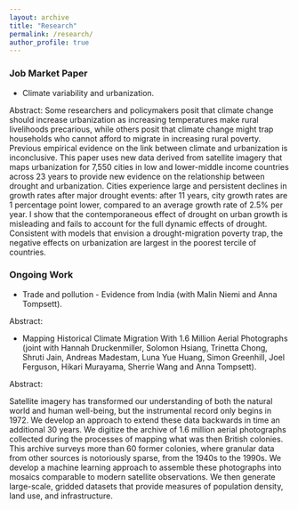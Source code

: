 ```yaml
---
layout: archive
title: "Research"
permalink: /research/
author_profile: true
---
```


### Job Market Paper

- Climate variability and urbanization. &nbsp; 

Abstract: Some researchers and policymakers posit that climate change should increase urbanization as increasing temperatures make rural livelihoods precarious, while others posit that climate change might trap households who cannot afford to migrate in increasing rural poverty. Previous empirical evidence on the link between climate and urbanization is inconclusive. This paper uses new data derived from satellite imagery that maps urbanization for 7,550 cities in low and lower-middle income countries across 23 years to provide new evidence on the relationship between drought and urbanization. Cities experience large and persistent declines in growth rates after major drought events: after 11 years, city growth rates are 1 percentage point lower, compared to an average growth rate of 2.5% per year. I show that the contemporaneous effect of drought on urban growth is misleading and fails to account for the full dynamic effects of drought. Consistent with models that envision a drought-migration poverty trap, the negative effects on urbanization are largest in the poorest tercile of countries.


### Ongoing Work

- Trade and pollution - Evidence from India (with Malin Niemi and Anna Tompsett). &nbsp; 

Abstract:

- Mapping Historical Climate Migration With 1.6 Million Aerial Photographs (joint with Hannah Druckenmiller, Solomon Hsiang, Trinetta Chong, Shruti Jain, Andreas Madestam, Luna Yue Huang, Simon Greenhill, Joel Ferguson, Hikari Murayama, Sherrie Wang and Anna Tompsett). &nbsp; 

Abstract:

Satellite imagery has transformed our understanding of both the natural world and human well-being, but the instrumental record only begins in 1972. We develop an approach to extend these data backwards in time an additional 30 years. We digitize the archive of 1.6 million aerial photographs collected during the processes of mapping what was then British colonies. This archive surveys more than 60 former colonies, where granular data from other sources is notoriously sparse, from the 1940s to the 1990s. We develop a machine learning approach to assemble these photographs into mosaics comparable to modern satellite observations. We then generate large-scale, gridded datasets that provide measures of population density, land use, and infrastructure.


